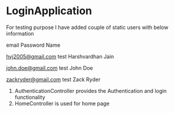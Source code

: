 # LoginApplication

For testing purpose I have added couple of static users with below information

email               Password    Name

hvj2005@gmail.com   test        Harshvardhan Jain

john.doe@gmail.com  test        John Doe

zackryder@gmail.com test        Zack Ryder


1. AuthenticationController provides the Authentication and login functionality
2. HomeController is used for home page
